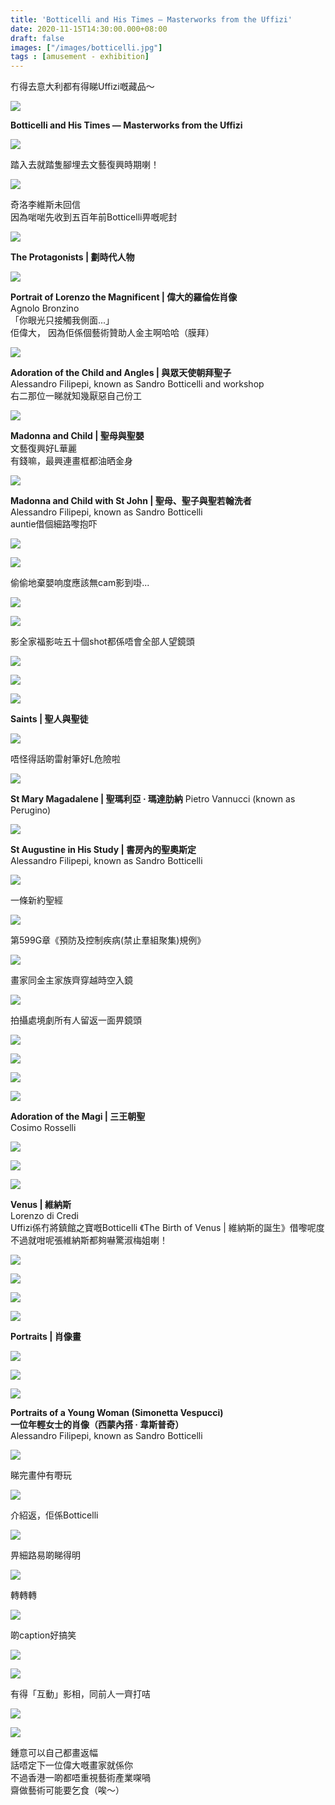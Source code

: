 ```yaml
---
title: 'Botticelli and His Times — Masterworks from the Uffizi'
date: 2020-11-15T14:30:00.000+08:00
draft: false
images: ["/images/botticelli.jpg"]
tags : [amusement - exhibition]
---
```


冇得去意大利都有得睇Uffizi嘅藏品～  

![](/images/botticelli1.jpg)

**Botticelli and His Times — Masterworks from the Uffizi**  

![](/images/botticelli2.jpg)

踏入去就踏隻腳埋去文藝復興時期喇！

![](/images/botticelli3.jpg)

奇洛李維斯未回信  
因為啱啱先收到五百年前Botticelli畀嘅呢封  

![](/images/botticelli4.jpg)

**The Protagonists | 劃時代人物**  

![](/images/botticelli5.jpg)

**Portrait of Lorenzo the Magnificent | 偉大的羅倫佐肖像**  
Agnolo Bronzino  
「你眼光只接觸我側面...」  
佢偉大， 因為佢係個藝術贊助人金主啊哈哈（膜拜）  

![](/images/botticelli6.jpg)

**Adoration of the Child and Angles | 與眾天使朝拜聖子**  
Alessandro Filipepi, known as Sandro Botticelli and workshop  
右二那位一睇就知幾厭惡自己份工  

![](/images/botticelli7.jpg)

**Madonna and Child | 聖母與聖嬰**  
文藝復興好L華麗  
有錢嘛，最興連畫框都油晒金身  

![](/images/botticelli8.jpg)

**Madonna and Child with St John | 聖母、聖子與聖若翰洗者**  
Alessandro Filipepi, known as Sandro Botticelli  
auntie借個細路嚟抱吓  

![](/images/botticelli9.jpg)



![](/images/botticelli10.jpg)

偷偷地棄嬰响度應該無cam影到啩...

![](/images/botticelli11.jpg)



![](/images/botticelli12.jpg)

影全家福影咗五十個shot都係唔會全部人望鏡頭  

![](/images/botticelli13.jpg)


![](/images/botticelli14.jpg)


![](/images/botticelli15.jpg)

**Saints | 聖人與聖徒**  

![](/images/botticelli16.jpg)

唔怪得話啲雷射筆好L危險啦  

![](/images/botticelli17.jpg)

**St Mary Magadalene | 聖瑪利亞 ‧ 瑪達肋納**
Pietro Vannucci (known as Perugino)  

![](/images/botticelli18.jpg)

**St Augustine in His Study | 書房內的聖奧斯定**  
Alessandro Filipepi, known as Sandro Botticelli  


![](/images/botticelli19.jpg)

一條新約聖經

![](/images/botticelli20.jpg)

第599G章《預防及控制疾病(禁止羣組聚集)規例》

![](/images/botticelli21.jpg)

畫家同金主家族齊穿越時空入鏡  

![](/images/botticelli22.jpg)

拍攝處境劇所有人留返一面畀鏡頭  

![](/images/botticelli23.jpg)

![](/images/botticelli24.jpg)

![](/images/botticelli25.jpg)

![](/images/botticelli26.jpg)

**Adoration of the Magi | 三王朝聖**  
Cosimo Rosselli  

![](/images/botticelli27.jpg)


![](/images/botticelli28.jpg)

  
![](/images/botticelli29.jpg)

**Venus | 維納斯**  
Lorenzo di Credi  
Uffizi係冇將鎮館之寶嘅Botticelli 《The Birth of Venus | 維納斯的誕生》借嚟呢度  
不過就咁呢張維納斯都夠嚇驚淑梅姐喇！  

![](/images/botticelli30.jpg)

  
![](/images/botticelli31.jpg)



![](/images/botticelli32.jpg)


![](/images/botticelli33.jpg)

**Portraits | 肖像畫**  

![](/images/botticelli34.jpg)



![](/images/botticelli35.jpg)

![](/images/botticelli36.jpg)

**Portraits of a Young Woman (Simonetta Vespucci)**  
**一位年輕女士的肖像（西蒙內搭 ‧ 韋斯普奇）**  
Alessandro Filipepi, known as Sandro Botticelli  


![](/images/botticelli37.jpg)

睇完畫仲有嘢玩  

![](/images/botticelli38.jpg)

介紹返，佢係Botticelli  

![](/images/botticelli39.jpg)

畀細路易啲睇得明  

![](/images/botticelli40.jpg)

轉轉轉

![](/images/botticelli41.jpg)

啲caption好搞笑

![](/images/botticelli42.jpg)



![](/images/botticelli43.jpg)

有得「互動」影相，同前人一齊打咭  

![](/images/botticelli44.jpg)



![](/images/botticelli45.jpg)

鍾意可以自己都畫返幅  
話唔定下一位偉大嘅畫家就係你  
不過香港一啲都唔重視藝術產業㗎喎  
齋做藝術可能要乞食（唉～）    
  
